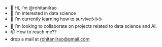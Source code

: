- 👋 Hi, I’m @rohitanilrao
- 👀 I’m interested in data science 
- 🌱 I’m currently learning how to survive:coffee::coffee::coffee:
- 💞️ I’m looking to collaborate on projects related to data science and AI.
- 📫 How to reach me??
- drop a mail at rohitanilrao@gmail.com

<!---
rohitanilrao/rohitanilrao is a ✨ special ✨ repository because its `README.md` (this file) appears on your GitHub profile.
You can click the Preview link to take a look at your changes.
--->
